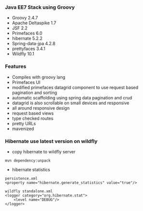 ### Java EE7 Stack using Groovy

* Groovy 2.4.7
* Apache Deltaspike 1.7
* JSF 2.2
* Primefaces 6.0
* hibernate 5.2.2
* Spring-data-jpa 4.2.8
* prettyfaces 3.4.1
* Wildfly 10.1

### Features

* Compiles with groovy lang
* Primefaces UI
* modified primefaces datagrid component to use request based pagination and sorting
* automatic scaffolding using spring data pagination and crud
* datagrid is also scrollable on small devices and responsive
* all around responsive design
* request based views
* type checked routes
* pretty URLs
* mavenized

### Hibernate use latest version on wildfly

 * copy hibernate to wildfly server
```
mvn dependency:unpack
```

 * hibernate statistics
```
persistence.xml
<property name="hibernate.generate_statistics" value="true"/>

wildfly standalone.xml
<logger category="org.hibernate.stat">
    <level name="DEBUG"/>
</logger>
```